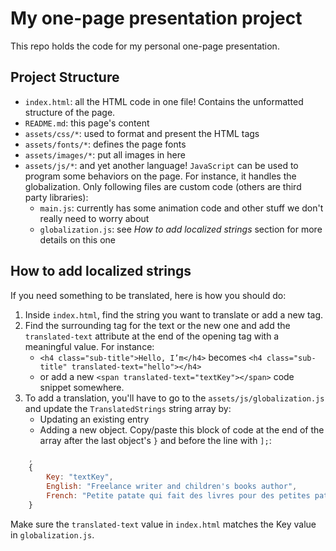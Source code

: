 # My one-page presentation project

This repo holds the code for my personal one-page presentation.


## Project Structure
- `index.html`: all the HTML code in one file! Contains the unformatted structure of the page.
- `README.md`:  this page's content
- `assets/css/*`: used to format and present the HTML tags
- `assets/fonts/*`: defines the page fonts
- `assets/images/*`: put all images in here
- `assets/js/*`: and yet another language! `JavaScript` can be used to program some behaviors on the page. For instance, it handles the globalization. Only following files are custom code (others are third party libraries):
	- `main.js`: currently has some animation code and other stuff we don't really need to worry about
	- `globalization.js`: see *How to add localized strings* section for more details on this one

## How to add localized strings
If you need something to be translated, here is how you should do:
1. Inside `index.html`, find the string you want to translate or add a new tag.
2. Find the surrounding tag for the text or the new one and add the `translated-text` attribute at the end of the opening tag with a meaningful value. For instance:
	- `<h4 class="sub-title">Hello, I’m</h4>` becomes `<h4 class="sub-title" translated-text="hello"></h4>`
	- or add a new `<span translated-text="textKey"></span>` code snippet somewhere.
3. To add a translation, you'll have to go to the `assets/js/globalization.js` and update the `TranslatedStrings` string array by:
	- Updating an existing entry
	- Adding a new object. Copy/paste this block of code at the end of the array after the last object's `}` and before the line with `];`: 
```javascript
    ,
    {
        Key: "textKey",
        English: "Freelance writer and children's books author",
        French: "Petite patate qui fait des livres pour des petites patates"
    }
```
Make sure the `translated-text` value in `index.html` matches the Key value in `globalization.js`.
